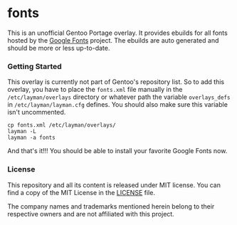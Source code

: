 # fonts

This is an unofficial Gentoo Portage overlay. It provides ebuilds for all fonts
hosted by the [Google Fonts](http://www.google.com/fonts/) project.
The ebuilds are auto generated and should be more or less up-to-date.

### Getting Started

This overlay is currently not part of Gentoo's repository list. So to add this
overlay, you have to place the `fonts.xml` file manually in the `/etc/layman/overlays`
directory or whatever path the variable `overlays_defs` in `/etc/layman/layman.cfg`
defines. You should also make sure this variable isn't uncommented.

    cp fonts.xml /etc/layman/overlays/
    layman -L
    layman -a fonts

And that's it!!! You should be able to install your favorite Google Fonts now.

### License

This repository and all its content is released under MIT license.
You can find a copy of the MIT License in the [LICENSE](./LICENSE) file.

The company names and trademarks mentioned herein belong to their
respective owners and are not affiliated with this project.
